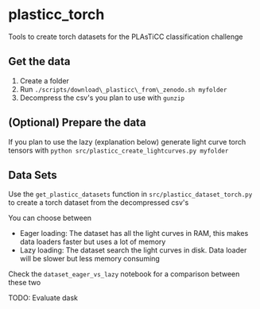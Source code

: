 # plasticc_torch
Tools to create torch datasets for the PLAsTiCC classification challenge

## Get the data

1. Create a folder
1. Run `./scripts/download\_plasticc\_from\_zenodo.sh myfolder`
1. Decompress the csv's you plan to use with `gunzip`
 
## (Optional) Prepare the data

If you plan to use the lazy (explanation below) generate light curve torch tensors with `python src/plasticc_create_lightcurves.py myfolder`

## Data Sets

Use the `get_plasticc_datasets` function in `src/plasticc_dataset_torch.py` to create a torch dataset from the decompressed csv's

You can choose between
- Eager loading: The dataset has all the light curves in RAM, this makes data loaders faster but uses a lot of memory
- Lazy loading: The dataset search the light curves in disk. Data loader will be slower but less memory consuming

Check the `dataset_eager_vs_lazy` notebook for a comparison between these two



TODO: Evaluate dask

